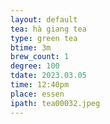 ```yaml
---
layout: default
tea: hà giang tea
type: green tea
btime: 3m
brew_count: 1
degree: 100
tdate: 2023.03.05
time: 12:40pm
place: essen
ipath: tea00032.jpeg
---
```

